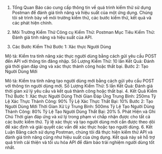 1. Tổng Quan
Báo cáo cung cấp thông tin về quá trình kiểm thử sử dụng Postman để đánh giá tính năng và hiệu suất của một ứng dụng. Chúng tôi sẽ trình bày về môi trường kiểm thử, các bước kiểm thử, kết quả và các phát hiện chính.

2. Môi Trường Kiểm Thử
Công cụ Kiểm Thử: Postman
Mục Tiêu Kiểm Thử: Đánh giá tính năng và hiệu suất của API.

4. Các Bước Kiểm Thử
Bước 1: Xác thực Người Dùng

Mô tả: Kiểm tra tính năng xác thực người dùng bằng cách gửi yêu cầu POST đến API với thông tin đăng nhập.
Số Lượng Kiểm Thử: 10 lần
Kết Quả: Đánh giá thời gian đáp ứng và xác thực thành công hoặc thất bại.
Bước 2: Tạo Người Dùng Mới

Mô tả: Kiểm tra tính năng tạo người dùng mới bằng cách gửi yêu cầu POST với thông tin người dùng mới.
Số Lượng Kiểm Thử: 5 lần
Kết Quả: Đánh giá thời gian xử lý yêu cầu và kết quả thành công hoặc thất bại.
4. Kết Quả Kiểm Thử
Bước 1: Xác thực Người Dùng
Thời Gian Đáp Ứng Trung Bình: 250ms
Tỷ Lệ Xác Thực Thành Công: 90%
Tỷ Lệ Xác Thực Thất Bại: 10%
Bước 2: Tạo Người Dùng Mới
Thời Gian Xử Lý Trung Bình: 500ms
Tỷ Lệ Tạo Người Dùng Thành Công: 80%
Tỷ Lệ Tạo Người Dùng Thất Bại: 20%
5. Phát Hiện và Ghi Chú
Thời gian đáp ứng và xử lý trong phạm vi chấp nhận được cho tất cả các bước kiểm thử.
Tỷ lệ xác thực và tạo người dùng mới cần được theo dõi để xác định và giải quyết các vấn đề xác thực hoặc tạo người dùng.
6. Kết Luận
Bằng cách sử dụng Postman, chúng tôi đã thực hiện kiểm thử API và đánh giá tính năng cũng như hiệu suất của ứng dụng. Kết quả này sẽ hỗ trợ quá trình cải thiện và tối ưu hóa API để đảm bảo trải nghiệm người dùng tốt nhất.

